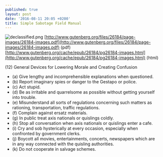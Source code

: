 ```yaml
---
published: true
layout: post
date: '2016-08-11 20:05 +0200'
title: Simple Sabotage Field Manual
---
```

![declassified.png]({{site.baseurl}}/media/declassified.png)
[http://www.gutenberg.org/files/26184/page-images/26184-images.pdf](http://www.gutenberg.org/files/26184/page-images/26184-images.pdf) (pdf)  
[http://www.gutenberg.org/cache/epub/26184/pg26184-images.html](http://www.gutenberg.org/cache/epub/26184/pg26184-images.html) (html)

(12) General Devices for Lowering Morale and Creating Confusion

- (a) Give lengthy and incomprehensible explanations when questioned.
- (b) Report imaginary spies or danger to the Gestapo or police.
- (c) Act stupid.
- (d) Be as irritable and quarrelsome as possible without getting yourself into trouble.
- (e) Misunderstand all sorts of regulations concerning such matters as rationing, transportation, traffic regulations.
- (f) Complain against ersatz materials.
- (g) In public treat axis nationals or quislings coldly.
- (h) Stop all conversation when axis nationals or quislings enter a cafe.
- (i) Cry and sob hysterically at every occasion, especially when confronted by government clerks.
- (j) Boycott all movies, entertainments, concerts, newspapers which are in any way connected with the quisling authorities.
- (k) Do not cooperate in salvage schemes.
